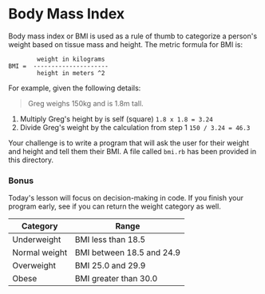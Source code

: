 # Body Mass Index

Body mass index or BMI is used as a rule of thumb to categorize a person's weight based on tissue mass and height. The metric formula for BMI is: 

```
        weight in kilograms
BMI =  ---------------------
        height in meters ^2
```

For example, given the following details:

> Greg weighs 150kg and is 1.8m tall.

1. Multiply Greg's height by is self (square) `1.8 x 1.8 = 3.24`
2. Divide Greg's weight by the calculation from step 1 `150 / 3.24 = 46.3`

Your challenge is to write a program that will ask the user for their weight and height and tell them their BMI. A file called `bmi.rb` has been provided in this directory.

### Bonus

Today's lesson will focus on decision-making in code. If you finish your program early, see if you can return the weight category as well.

| Category       | Range                      |
|----------------|----------------------------|
| Underweight    | BMI less than 18.5         |
| Normal weight  | BMI between 18.5 and 24.9  |
| Overweight     | BMI 25.0 and 29.9          |
| Obese          | BMI greater than 30.0      |

